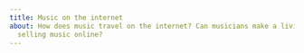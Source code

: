 ```yaml
---
title: Music on the internet
about: How does music travel on the internet? Can musicians make a living
  selling music online?
---
```

